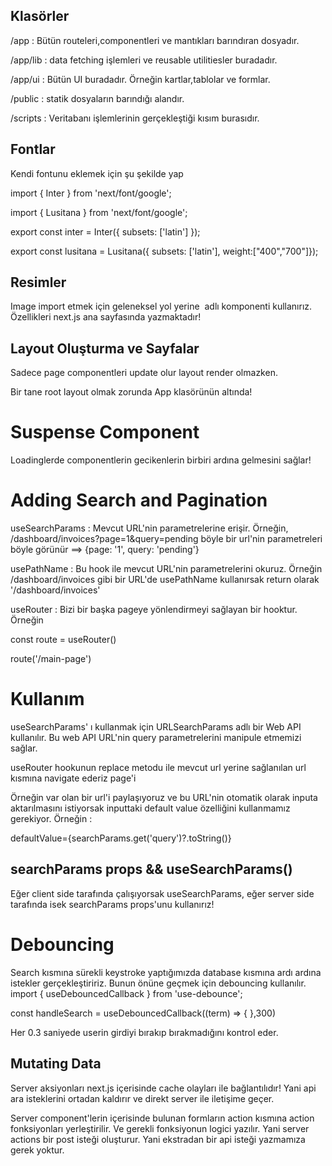 
## Klasörler

/app : Bütün routeleri,componentleri ve mantıkları barındıran dosyadır.

/app/lib : data fetching işlemleri ve reusable utilitiesler buradadır.

/app/ui : Bütün UI buradadır. Örneğin kartlar,tablolar ve formlar.

/public : statik dosyaların barındığı alandır.

/scripts : Veritabanı işlemlerinin gerçekleştiği kısım burasıdır.

## Fontlar 

Kendi fontunu eklemek için şu şekilde yap

import { Inter } from 'next/font/google';

import { Lusitana } from 'next/font/google';

export const inter = Inter({ subsets: ['latin'] });

export  const lusitana = Lusitana({ subsets: ['latin'], weight:["400","700"]});


## Resimler

Image import etmek için geleneksel yol yerine <Image /> adlı komponenti kullanırız.
Özellikleri next.js ana sayfasında yazmaktadır!

## Layout Oluşturma ve Sayfalar

Sadece page componentleri update olur layout render olmazken.

Bir tane root layout olmak zorunda App klasörünün altında!


# Suspense Component

Loadinglerde componentlerin gecikenlerin birbiri ardına gelmesini sağlar!

# Adding Search and Pagination

useSearchParams  : Mevcut URL'nin parametrelerine erişir. Örneğin, /dashboard/invoices?page=1&query=pending böyle bir url'nin parametreleri böyle görünür ==> {page: '1', query: 'pending'}

usePathName : Bu hook ile mevcut URL'nin parametrelerini okuruz. Örneğin /dashboard/invoices gibi bir URL'de usePathName kullanırsak return olarak '/dashboard/invoices'

useRouter : Bizi bir başka pageye yönlendirmeyi sağlayan bir hooktur. Örneğin 

const route = useRouter()

route('/main-page')

# Kullanım 

useSearchParams' ı kullanmak için URLSearchParams adlı bir Web API kullanılır. Bu web API URL'nin query parametrelerini manipule etmemizi sağlar.

useRouter hookunun replace metodu ile mevcut url yerine sağlanılan url kısmına navigate ederiz page'i

Örneğin var olan bir url'i paylaşıyoruz ve bu URL'nin otomatik olarak inputa aktarılmasını istiyorsak inputtaki default value özelliğini kullanmamız gerekiyor. Örneğin : 

  defaultValue={searchParams.get('query')?.toString()}


## searchParams props && useSearchParams()

Eğer client side tarafında çalışıyorsak useSearchParams, eğer server side tarafında isek searchParams props'unu kullanırız!

# Debouncing 

Search kısmına sürekli keystroke yaptığımızda database kısmına ardı ardına istekler gerçekleştiririz. Bunun önüne geçmek için debouncing kullanılır.
import { useDebouncedCallback } from 'use-debounce';

const handleSearch = useDebouncedCallback((term) => {
},300)

Her 0.3 saniyede userin girdiyi bırakıp bırakmadığını kontrol eder.

## Mutating Data

Server aksiyonları next.js içerisinde cache olayları ile bağlantılıdır! Yani api ara isteklerini ortadan kaldırır ve direkt server ile iletişime geçer.

Server component'lerin içerisinde bulunan formların action kısmına action fonksiyonları yerleştirilir. Ve gerekli fonksiyonun logici yazılır. Yani server actions bir post isteği oluşturur. Yani ekstradan bir api isteği yazmamıza gerek yoktur.